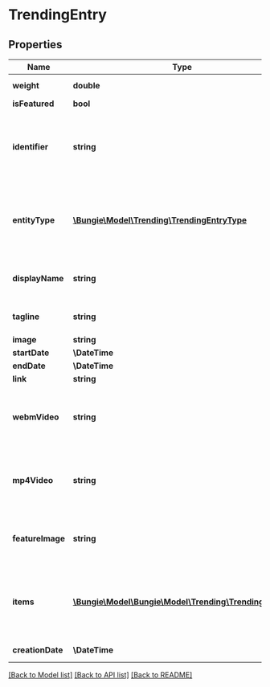 # TrendingEntry

## Properties
Name | Type | Description | Notes
------------ | ------------- | ------------- | -------------
**weight** | **double** | The weighted score of this trending item. | [optional] 
**isFeatured** | **bool** |  | [optional] 
**identifier** | **string** | We don&#39;t know whether the identifier will be a string, a uint, or a long... so we&#39;re going to cast it all to a string. But either way, we need any trending item created to have a single unique identifier for its type. | [optional] 
**entityType** | [**\Bungie\Model\Trending\TrendingEntryType**](TrendingEntryType.md) | An enum - unfortunately - dictating all of the possible kinds of trending items that you might get in your result set, in case you want to do custom rendering or call to get the details of the item. | [optional] 
**displayName** | **string** | The localized \&quot;display name/article title/&#39;primary localized identifier&#39;\&quot; of the entity. | [optional] 
**tagline** | **string** | If the entity has a localized tagline/subtitle/motto/whatever, that is found here. | [optional] 
**image** | **string** |  | [optional] 
**startDate** | **\DateTime** |  | [optional] 
**endDate** | **\DateTime** |  | [optional] 
**link** | **string** |  | [optional] 
**webmVideo** | **string** | If this is populated, the entry has a related WebM video to show. I am 100% certain I am going to regret putting this directly on TrendingEntry, but it will work so yolo | [optional] 
**mp4Video** | **string** | If this is populated, the entry has a related MP4 video to show. I am 100% certain I am going to regret putting this directly on TrendingEntry, but it will work so yolo | [optional] 
**featureImage** | **string** | If isFeatured, this image will be populated with whatever the featured image is. Note that this will likely be a very large image, so don&#39;t use it all the time. | [optional] 
**items** | [**\Bungie\Model\\Bungie\Model\Trending\TrendingEntry[]**](TrendingEntry.md) | If the item is of entityType TrendingEntryType.Container, it may have items - also Trending Entries - contained within it. This is the ordered list of those to display under the Container&#39;s header. | [optional] 
**creationDate** | **\DateTime** | If the entry has a date at which it was created, this is that date. | [optional] 

[[Back to Model list]](../README.md#documentation-for-models) [[Back to API list]](../README.md#documentation-for-api-endpoints) [[Back to README]](../README.md)


